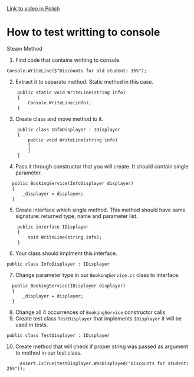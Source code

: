 [Link to video in Polish](https://youtu.be/Bh1RrlMu-OE)

# How to test writting to console

Steam Method

1. Find code that contains writting to console.
```
Console.WriteLine($"Discounts for old student: 35%"); 
```
2. Extract it to separate method. Static method in this case.
```
    public static void WriteLine(string info)
    {
        Console.WriteLine(info);
    }
```
3. Create class and move method to it. 
```
    public class InfoDisplayer : IDisplayer
    {
        public void WriteLine(string info)
        {
        }
    }
```
4. Pass it through constructor that you will create. It should contain single parameter. 
  ```
    public BookingService(InfoDisplayer displayer)
    {
        _displayer = displayer;
    }
  ```  
5. Create interface which single method. This method should have same signature: returned type, name and parameter list. 
```
    public interface IDisplayer
    {
        void WriteLine(string info);
    }
```    
6. Your class should implment this interface.
```
public class InfoDisplayer : IDisplayer
```
7. Change parameter type in our `BookingService.cs` class to interface. 
  ```
    public BookingService(IDisplayer displayer)
    {
        _displayer = displayer;
    }
  ```  
8. Change all 4 occurrences of `BookingService` constructor calls. 
9. Create test class `TestDisplayer` that implements `IDisplayer` it will be used in tests.
```
public class TestDisplayer : IDisplayer
```
10. Create method that will check if proper string was passed as argument to method in our test class. 
```
     Assert.IsTrue(testDisplayer.WasDisplayed("Discounts for student: 25%"));
```



